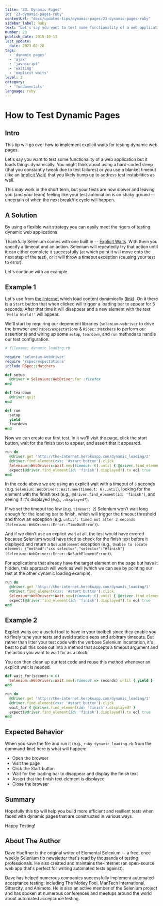 ```yaml
---
title: '23: Dynamic Pages'
id: '23-dynamic-pages-ruby'
contentUrl: "docs/updated-tips/dynamic-pages/23-dynamic-pages-ruby"
sidebar_label: Ruby 
text: "Let's say you want to test some functionality of a web application but it loads things dynamically. You might think about using a hard-coded sleep (that you constantly tweak due to test failures) or you use a blanket timeout that you likely bump up to address test instabilities as well."
number: 23
publish_date: 2015-10-13
last_update:
  date: 2023-02-28
tags:
  - 'dynamic pages'
  - 'ajax'
  - 'javascript'
  - 'waiting'
  - 'explicit waits'
level: 2
category: 
  - 'fundamentals'
language: ruby
---
```


# How to Test Dynamic Pages

## Intro

This tip will go over how to implement explicit waits for testing dynamic web pages.

Let's say you want to test some functionality of a web application but it loads things dynamically. You might think about using a hard-coded sleep (that you constantly tweak due to test failures) or you use a blanket timeout (like an [Implicit Wait](https://github.com/SeleniumHQ/selenium/wiki/Ruby-Bindings#implicit-waits)) that you likely bump up to address test instabilities as well.

This _may_ work in the short term, but your tests are now slower and leaving you (and your team) feeling like your test automation is on shaky ground -- uncertain of when the next break/fix cycle will happen.

## A Solution

By using a flexible wait strategy you can easily meet the rigors of testing dynamic web applications.

Thankfully Selenium comes with one built in -- [Explicit Waits](https://github.com/SeleniumHQ/selenium/wiki/Ruby-Bindings#explicit-waits). With them you specify a timeout and an action. Selenium will repeatedly try that action until it can either complete it successfully (at which point it will move onto the next step of the test), or it will throw a timeout exception (causing your test to error).

Let's continue with an example.

## Example 1

Let's use from [the-internet](https://github.com/tourdedave/the-internet) which load content dynamically ([link](http://the-internet.herokuapp.com/dynamic_loading)). On it there is a `Start` button that when clicked will trigger a loading bar to appear for 5 seconds. After that time it will disappear and a new element with the text `'Hello World!'` will appear.

We'll start by requiring our dependent libraries (`selenium-webriver` to drive the browser and `rspec/expectations` & `RSpec::Matchers` to perform our assertions) and wiring up some `setup`, `teardown`, and `run` methods to handle our test configuration.

```ruby
# filename: dynamic_loading.rb

require 'selenium-webdriver'
require 'rspec/expectations'
include RSpec::Matchers

def setup
  @driver = Selenium::WebDriver.for :firefox
end

def teardown
  @driver.quit
end

def run
  setup
  yield
  teardown
end
```

Now we can create our first test. In it we'll visit the page, click the start button, wait for the finish text to appear, and assert that it appeared.

```ruby
run do
  @driver.get 'http://the-internet.herokuapp.com/dynamic_loading/2'
  @driver.find_element(css: '#start button').click
  Selenium::WebDriver::Wait.new(timeout: 6).until { @driver.find_element(id: 'finish').displayed? }
  expect(@driver.find_element(id: 'finish').displayed?).to eql true
end
```

In the code above we are using an explicit wait with a timeout of `6` seconds (e.g. `Selenium::WebDriver::Wait.new(timeout: 6).until`), looking for the element with the finish text (e.g., `@driver.find_element(id: 'finish')`, and seeing if it's displayed (e.g., `.displayed?`).

If we set the timeout too low (e.g. `timeout: 2`) Selenium won't wait long enough for the loading bar to finish, which will trigger the timeout threshold and throw an exception (e.g. `until': timed out after 2 seconds (Selenium::WebDriver::Error::TimeOutError)`).

And if we didn't use an explicit wait at all, the test would have errored because Selenium would have tried to check for the finish text before it displayed and return a `NoSuchElement` exception (e.g., `Unable to locate element: {"method":"css selector","selector":"#finish"} (Selenium::WebDriver::Error::NoSuchElementError)`).

For applications that already have the target element on the page but have it hidden, this approach will work as well (which we can see by pointing our test at the other dynamic loading example).

```ruby
run do
  @driver.get 'http://the-internet.herokuapp.com/dynamic_loading/1'
  @driver.find_element(css: '#start button').click
  Selenium::WebDriver::Wait.new(timeout: 6).until { @driver.find_element(id: 'finish').displayed? }
  expect(@driver.find_element(id: 'finish').displayed?).to eql true
end
```
## Example 2

Explicit waits are a useful tool to have in your toolbelt since they enable you to finely tune your tests and avoid static sleeps and arbitrary timeouts. But rather than litter your test code with the verbose Selenium incantation, it's best to pull this code out into a method that accepts a timeout argument and the action you want to wait for as a block.

You can then clean up our test code and reuse this method whenever an explicit wait is needed.

```ruby
def wait_for(seconds = 6)
  Selenium::WebDriver::Wait.new(:timeout => seconds).until { yield }
end

run do
  @driver.get 'http://the-internet.herokuapp.com/dynamic_loading/1'
  @driver.find_element(css: '#start button').click
  wait_for { @driver.find_element(id: 'finish').displayed? }
  expect(@driver.find_element(id: 'finish').displayed?).to eql true
end
```

## Expected Behavior

When you save the file and run it (e.g., `ruby dynamic_loading.rb` from the command-line) here is what will happen:

+ Open the browser
+ Visit the page
+ Click the Start button
+ Wait for the loading bar to disappear and display the finish text
+ Assert that the finish text element is displayed
+ Close the browser

## Summary

Hopefully this tip will help you build more efficient and resilient tests when faced with dynamic pages that are constructed in various ways.

Happy Testing!

## About The Author

Dave Haeffner is the original writer of Elemental Selenium -- a free, once weekly Selenium tip newsletter that's read by thousands of testing professionals. He also created and maintains the-internet (an open-source web app that's perfect for writing automated tests against).

Dave has helped numerous companies successfully implement automated acceptance testing; including The Motley Fool, ManTech International, Sittercity, and Animoto. He is also an active member of the Selenium project and has spoken at numerous conferences and meetups around the world about automated acceptance testing.
